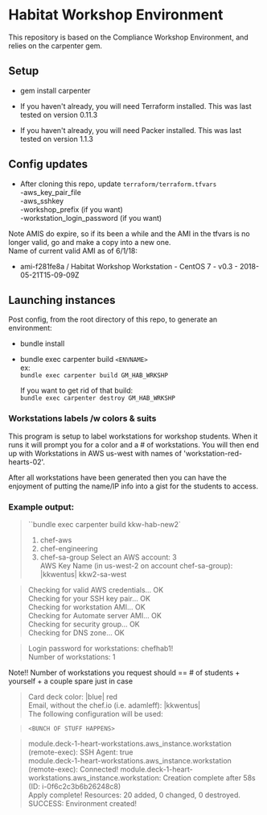 # Habitat Workshop Environment

This repository is based on the Compliance Workshop Environment, and relies on the carpenter gem.

## Setup
* gem install carpenter

* If you haven't already, you will need Terraform installed.
This was last tested on version 0.11.3

* If you haven't already, you will need Packer installed.
This was last tested on version 1.1.3

## Config updates
* After cloning this repo, update `terraform/terraform.tfvars`         
        -aws_key_pair_file  
        -aws_sshkey  
        -workshop_prefix (if you want)    
        -workstation_login_password (if you want)  

Note AMIS do expire, so if its been a while and the AMI in the tfvars is no longer valid, go and make a copy into a new one.  
Name of current valid AMI as of 6/1/18:
* ami-f281fe8a / Habitat Workshop Workstation - CentOS 7 - v0.3 - 2018-05-21T15-09-09Z


## Launching instances

Post config, from the root directory of this repo, to generate an environment:

* bundle install 
* bundle exec carpenter build `<ENVNAME>`  
ex:  
    `bundle exec carpenter build GM_HAB_WRKSHP`

    If you want to get rid of that build:  
    `bundle exec carpenter destroy GM_HAB_WRKSHP`

### Workstations labels /w colors & suits

This program is setup to label workstations for workshop students. When it runs it will prompt you for a color and a # of workstations. You will then end up with Workstations in AWS us-west with names of 'workstation-red-hearts-02'.

After all workstations have been generated then you can have the enjoyment of putting the name/IP info into a gist for the students to access.

### Example output:

> ``bundle exec carpenter build kkw-hab-new2`      
> 1. chef-aws
> 2. chef-engineering
> 3. chef-sa-group
> Select an AWS account: 3    
> AWS Key Name (in us-west-2 on account chef-sa-group): |kkwentus| kkw2-sa-west

> Checking for valid AWS credentials... OK  
> Checking for your SSH key pair... OK  
> Checking for workstation AMI... OK  
> Checking for Automate server AMI... OK  
> Checking for security group... OK  
> Checking for DNS zone... OK   

> Login password for workstations: chefhab1!  
> Number of workstations: 1  

Note!! Number of workstations you request should == # of students + yourself + a couple spare just in case

> Card deck color: |blue| red  
> Email, without the chef.io (i.e. adamleff): |kkwentus|  
> The following configuration will be used:  

>`<BUNCH OF STUFF HAPPENS>`  

> module.deck-1-heart-workstations.aws_instance.workstation (remote-exec):   SSH Agent: true    
> module.deck-1-heart-workstations.aws_instance.workstation (remote-exec): Connected!
> module.deck-1-heart-workstations.aws_instance.workstation: Creation complete after 58s (ID: i-0f6c2c3b6b26248c8)  
> Apply complete! Resources: 20 added, 0 changed, 0 destroyed.  
> SUCCESS: Environment created!
